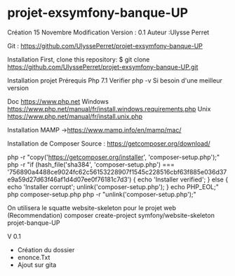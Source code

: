 # projet-exsymfony-banque-UP

Création 15 Novembre
Modification
Version : 0.1
Auteur :Ulysse Perret

Git : https://github.com/UlyssePerret/projet-exsymfony-banque-UP


Installation
First, clone this repository:
$ git clone https://github.com/UlyssePerret/projet-exsymfony-banque-UP.git

Installation projet
Prérequis
Php 7.1
Verifier  php -v
Si besoin d'une meilleur version

Doc 
https://www.php.net
Windows
https://www.php.net/manual/fr/install.windows.requirements.php
Unix
https://www.php.net/manual/fr/install.unix.php

Installation MAMP
->https://www.mamp.info/en/mamp/mac/

Installation de Composer
Source : https://getcomposer.org/download/

php -r "copy('https://getcomposer.org/installer', 'composer-setup.php');"
php -r "if (hash_file('sha384', 'composer-setup.php') === '756890a4488ce9024fc62c56153228907f1545c228516cbf63f885e036d37e9a59d27d63f46af1d4d07ee0f76181c7d3') { echo 'Installer verified'; } else { echo 'Installer corrupt'; unlink('composer-setup.php'); } echo PHP_EOL;"
php composer-setup.php
php -r "unlink('composer-setup.php');"

On utilisera le squatte website-skeleton pour le projet web
(Recommendation)
composer create-project symfony/website-skeleton projet-banque-UP

V 0.1
- Création du dossier
- enonce.Txt
- Ajout sur gita

